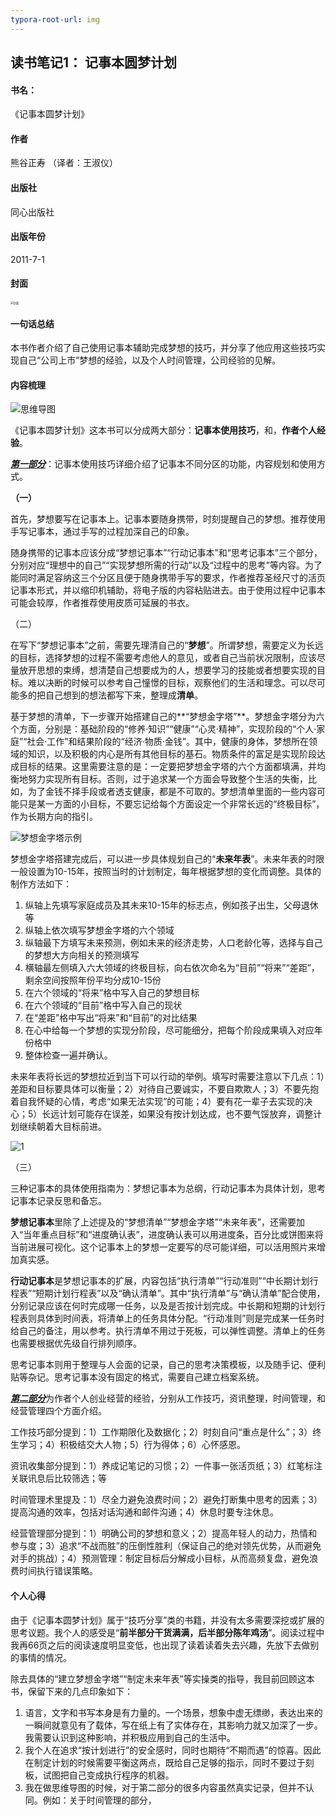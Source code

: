 ```yaml
---
typora-root-url: img
---
```


## 读书笔记1： 记事本圆梦计划

#### 书名：

《记事本圆梦计划》

#### 作者

熊谷正寿 （译者：王淑仪）

#### 出版社

同心出版社

#### 出版年份

2011-7-1

#### 封面

<img src="http://img.xidong.net/xdpic_n/0031312/3008485.jpg" alt="封面" style="zoom:30%;" />

#### 一句话总结

本书作者介绍了自己使用记事本辅助完成梦想的技巧，并分享了他应用这些技巧实现自己“公司上市”梦想的经验，以及个人时间管理，公司经验的见解。

#### 内容梳理

![思维导图](/img/2.png)

《记事本圆梦计划》这本书可以分成两大部分：**记事本使用技巧**，和，**作者个人经验**。

<u>***第一部分***</u>：记事本使用技巧详细介绍了记事本不同分区的功能，内容规划和使用方式。

**（一）**

首先，梦想要写在记事本上。记事本要随身携带，时刻提醒自己的梦想。推荐使用手写记事本，通过手写的过程加深自己的印象。

随身携带的记事本应该分成“梦想记事本”“行动记事本”和“思考记事本”三个部分，分别对应“理想中的自己”“实现梦想所需的行动”以及“过程中的思考”等内容。为了能同时满足容纳这三个分区且便于随身携带手写的要求，作者推荐圣经尺寸的活页记事本形式，并以缩印机辅助，将电子版的内容粘贴进去。由于使用过程中记事本可能会较厚，作者推荐使用皮质可延展的书衣。

（二）

在写下“梦想记事本”之前，需要先理清自己的“**梦想**”。所谓梦想，需要定义为长远的目标，选择梦想的过程不需要考虑他人的意见，或者自己当前状况限制，应该尽量放开思想的束缚，想清楚自己想要成为的人，想要学习的技能或者想要实现的目标。难以决断的时候可以参考自己憧憬的目标，观察他们的生活和理念。可以尽可能多的把自己想到的想法都写下来，整理成**清单**。

基于梦想的清单，下一步骤开始搭建自己的**“梦想金字塔”**。梦想金字塔分为六个方面，分别是：基础阶段的“修养·知识”“健康”“心灵·精神”，实现阶段的“个人·家庭”“社会·工作”和结果阶段的“经济·物质·金钱”。其中，健康的身体，梦想所在领域的知识，以及积极的内心是所有其他目标的基石。物质条件的富足是实现阶段达成目标的结果。这里需要注意的是：一定要把梦想金字塔的六个方面都填满，并均衡地努力实现所有目标。否则，过于追求某一个方面会导致整个生活的失衡，比如，为了金钱不择手段或者透支健康，都是不可取的。梦想清单里面的一些内容可能只是某一方面的小目标，不要忘记给每个方面设定一个非常长远的“终极目标”，作为长期方向的指引。

![梦想金字塔示例](https://cc.tvbs.com.tw/img/_data/i/upload/2016/11/22/20161122112727-9eb840f1-sm.jpg)

梦想金字塔搭建完成后，可以进一步具体规划自己的“**未来年表**”。未来年表的时限一般设置为10-15年，按照当时的计划制定，每年根据梦想的变化而调整。具体的制作方法如下：

1. 纵轴上先填写家庭成员及其未来10-15年的标志点，例如孩子出生，父母退休等
2. 纵轴上依次填写梦想金字塔的六个领域
3. 纵轴最下方填写未来预测，例如未来的经济走势，人口老龄化等，选择与自己的梦想大方向相关的预测填写
4. 横轴最左侧填入六大领域的终极目标，向右依次命名为“目前”“将来”“差距”，剩余空间按照年份平均分成10-15份
5. 在六个领域的“将来”格中写入自己的梦想目标
6. 在六个领域的“目前”格中写入自己的现状
7. 在“差距”格中写出“将来”和“目前”的对比结果
8. 在心中给每一个梦想的实现分阶段，尽可能细分，把每个阶段成果填入对应年份格中
9. 整体检查一遍并确认。

未来年表将长远的梦想拉近到当下可以行动的举例。填写时需要注意以下几点：1）差距和目标要具体可以衡量；2）对待自己要诚实，不要自欺欺人；3）不要先抱着自我怀疑的心情，考虑“如果无法实现”的可能；4）要有花一辈子去实现的决心；5）长远计划可能存在误差，如果没有按计划达成，也不要气馁放弃，调整计划继续朝着大目标前进。

![1](/img/1.png)

（三）

三种记事本的具体使用指南为：梦想记事本为总纲，行动记事本为具体计划，思考记事本记录反思和备忘。

**梦想记事本**里除了上述提及的“梦想清单”“梦想金字塔”“未来年表”，还需要加入“当年重点目标”和“进度确认表”，进度确认表可以用进度条，百分比或饼图来将当前进展可视化。这个记事本上的梦想一定要写的尽可能详细，可以活用照片来增加真实感。

**行动记事本**是梦想记事本的扩展，内容包括“执行清单”“行动准则”“中长期计划行程表”“短期计划行程表”以及“确认清单”。其中“执行清单”与“确认清单”配合使用，分别记录应该在何时完成哪一任务，以及是否按计划完成。中长期和短期的计划行程表则具体到时间表，将清单上的任务具体分配。“行动准则”则是完成某一任务时给自己的备注，用以参考。执行清单不用过于死板，可以弹性调整。清单上的任务也需要根据优先级自行排列顺序。

思考记事本则用于整理与人会面的记录，自己的思考决策模板，以及随手记、便利贴等杂记。思考记事本没有固定的格式，需要自己建立档案系统。

<u>***第二部分***</u>为作者个人创业经营的经验，分别从工作技巧，资讯整理，时间管理，和经营管理四个方面介绍。

工作技巧部分提到：1）工作期限化及数据化；2）时刻自问“重点是什么”；3）终生学习；4）积极结交大人物；5）行为得体；6）心怀感恩。

资讯收集部分提到：1）养成记笔记的习惯；2）一件事一张活页纸；3）红笔标注关联讯息后比较筛选；等

时间管理术里提及：1）尽全力避免浪费时间；2）避免打断集中思考的因素；3）提高沟通的效率，包括对话沟通和邮件沟通；4）休息时要专注休息。

经营管理部分提到：1）明确公司的梦想和意义；2）提高年轻人的动力，热情和参与度；3）追求“不战而胜”的压倒性胜利（保证自己的绝对领先优势，从而避免对手的挑战）；4）预测管理：制定目标后分解成小目标，从而高频复盘，避免浪费时间执行错误策略。

#### 个人心得

由于《记事本圆梦计划》属于“技巧分享”类的书籍，并没有太多需要深挖或扩展的思考议题。我个人的感受是“**前半部分干货满满，后半部分陈年鸡汤**”。阅读过程中我再66页之后的阅读速度明显变低，也出现了读着读着失去兴趣，先放下去做别的事情的情况。

除去具体的“建立梦想金字塔”“制定未来年表”等实操类的指导，我目前回顾这本书，保留下来的几点印象如下：

1. 语言，文字和书写本身是有力量的。一个场景，想象中虚无缥缈，表达出来的一瞬间就意见有了载体，写在纸上有了实体存在，其影响力就又加深了一步。我需要认识到这种影响，并积极应用到自己的生活中。
2. 我个人在追求“按计划进行”的安全感时，同时也期待“不期而遇”的惊喜。因此在制定计划的时候需要平衡这两点，既给自己足够的指示，同时不要过于刻板，试图把自己变成执行程序的机器。
3. 我在做思维导图的时候，对于第二部分的很多内容虽然真实记录，但并不认同。例如：关于时间管理的部分，

